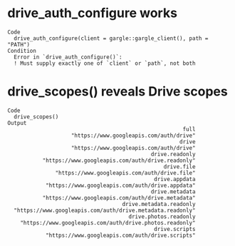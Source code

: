 # drive_auth_configure works

    Code
      drive_auth_configure(client = gargle::gargle_client(), path = "PATH")
    Condition
      Error in `drive_auth_configure()`:
      ! Must supply exactly one of `client` or `path`, not both

# drive_scopes() reveals Drive scopes

    Code
      drive_scopes()
    Output
                                                           full 
                        "https://www.googleapis.com/auth/drive" 
                                                          drive 
                        "https://www.googleapis.com/auth/drive" 
                                                 drive.readonly 
               "https://www.googleapis.com/auth/drive.readonly" 
                                                     drive.file 
                   "https://www.googleapis.com/auth/drive.file" 
                                                  drive.appdata 
                "https://www.googleapis.com/auth/drive.appdata" 
                                                 drive.metadata 
               "https://www.googleapis.com/auth/drive.metadata" 
                                        drive.metadata.readonly 
      "https://www.googleapis.com/auth/drive.metadata.readonly" 
                                          drive.photos.readonly 
        "https://www.googleapis.com/auth/drive.photos.readonly" 
                                                  drive.scripts 
                "https://www.googleapis.com/auth/drive.scripts" 

